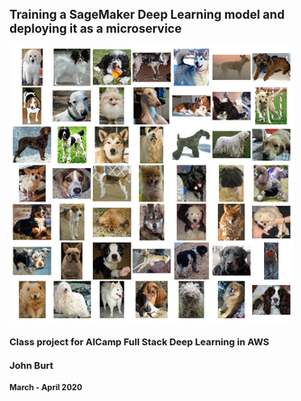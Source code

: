 ## Training a SageMaker Deep Learning model and deploying it as a microservice

![Dog mosaic](images/projects/dog_mosaic.png)


### Class project for AICamp Full Stack Deep Learning in AWS
### John Burt
#### March - April 2020
